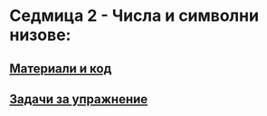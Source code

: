 # Седмица 2 - Числа и символни низове:
## [Материали и код](https://github.com/Kaisiq/UP-Students/tree/main/week2/matherials.md)
## [Задачи за упражнение](https://github.com/Kaisiq/UP-Students/tree/main/week2/tasks.md)